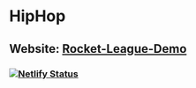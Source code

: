# HipHop

## Website: [Rocket-League-Demo](https://rocket-league-demo.netlify.com/)
### [![Netlify Status](https://api.netlify.com/api/v1/badges/cfcef709-e566-4535-a10d-05ae7e6bb62d/deploy-status)](https://app.netlify.com/sites/hip-hops-greatest/deploys)